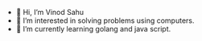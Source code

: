 - 👋 Hi, I’m Vinod Sahu 
- 👀 I’m interested in solving problems using computers.
- 🌱 I’m currently learning golang and java script.
<!---
vinodcppdev/vinodcppdev is a ✨ special ✨ repository because its `README.md` (this file) appears on your GitHub profile.
You can click the Preview link to take a look at your changes.
--->

